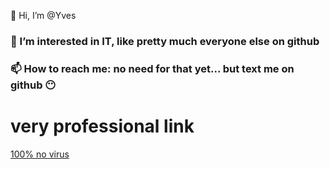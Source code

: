 👋 Hi, I’m @Yves 
### 👀 I’m interested in IT, like pretty much everyone else on github
### 📫 How to reach me: no need for that yet... but text me on github 😶

# very professional link 
[100% no virus](https://www.youtube.com/watch?v=dQw4w9WgXcQ)

